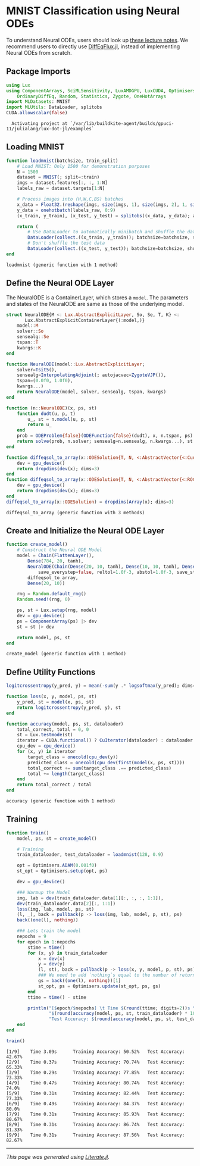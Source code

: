 


<a id='MNIST Classification using Neural ODEs'></a>

# MNIST Classification using Neural ODEs


To understand Neural ODEs, users should look up [these lecture notes](https://book.sciml.ai/notes/11-Differentiable_Programming_and_Neural_Differential_Equations/). We recommend users to directly use [DiffEqFlux.jl](https://docs.sciml.ai/DiffEqFlux/stable/), instead of implementing Neural ODEs from scratch.


<a id='Package Imports'></a>

## Package Imports


```julia
using Lux
using ComponentArrays, SciMLSensitivity, LuxAMDGPU, LuxCUDA, Optimisers,
    OrdinaryDiffEq, Random, Statistics, Zygote, OneHotArrays
import MLDatasets: MNIST
import MLUtils: DataLoader, splitobs
CUDA.allowscalar(false)
```


```
  Activating project at `/var/lib/buildkite-agent/builds/gpuci-11/julialang/lux-dot-jl/examples`
```


<a id='Loading MNIST'></a>

## Loading MNIST


```julia
function loadmnist(batchsize, train_split)
    # Load MNIST: Only 1500 for demonstration purposes
    N = 1500
    dataset = MNIST(; split=:train)
    imgs = dataset.features[:, :, 1:N]
    labels_raw = dataset.targets[1:N]

    # Process images into (H,W,C,BS) batches
    x_data = Float32.(reshape(imgs, size(imgs, 1), size(imgs, 2), 1, size(imgs, 3)))
    y_data = onehotbatch(labels_raw, 0:9)
    (x_train, y_train), (x_test, y_test) = splitobs((x_data, y_data); at=train_split)

    return (
        # Use DataLoader to automatically minibatch and shuffle the data
        DataLoader(collect.((x_train, y_train)); batchsize=batchsize, shuffle=true),
        # Don't shuffle the test data
        DataLoader(collect.((x_test, y_test)); batchsize=batchsize, shuffle=false))
end
```


```
loadmnist (generic function with 1 method)
```


<a id='Define the Neural ODE Layer'></a>

## Define the Neural ODE Layer


The NeuralODE is a ContainerLayer, which stores a `model`. The parameters and states of the NeuralODE are same as those of the underlying model.


```julia
struct NeuralODE{M <: Lux.AbstractExplicitLayer, So, Se, T, K} <:
       Lux.AbstractExplicitContainerLayer{(:model,)}
    model::M
    solver::So
    sensealg::Se
    tspan::T
    kwargs::K
end

function NeuralODE(model::Lux.AbstractExplicitLayer;
    solver=Tsit5(),
    sensealg=InterpolatingAdjoint(; autojacvec=ZygoteVJP()),
    tspan=(0.0f0, 1.0f0),
    kwargs...)
    return NeuralODE(model, solver, sensealg, tspan, kwargs)
end

function (n::NeuralODE)(x, ps, st)
    function dudt(u, p, t)
        u_, st = n.model(u, p, st)
        return u_
    end
    prob = ODEProblem{false}(ODEFunction{false}(dudt), x, n.tspan, ps)
    return solve(prob, n.solver; sensealg=n.sensealg, n.kwargs...), st
end

function diffeqsol_to_array(x::ODESolution{T, N, <:AbstractVector{<:CuArray}}) where {T, N}
    dev = gpu_device()
    return dropdims(dev(x); dims=3)
end
function diffeqsol_to_array(x::ODESolution{T, N, <:AbstractVector{<:ROCArray}}) where {T, N}
    dev = gpu_device()
    return dropdims(dev(x); dims=3)
end
diffeqsol_to_array(x::ODESolution) = dropdims(Array(x); dims=3)
```


```
diffeqsol_to_array (generic function with 3 methods)
```


<a id='Create and Initialize the Neural ODE Layer'></a>

## Create and Initialize the Neural ODE Layer


```julia
function create_model()
    # Construct the Neural ODE Model
    model = Chain(FlattenLayer(),
        Dense(784, 20, tanh),
        NeuralODE(Chain(Dense(20, 10, tanh), Dense(10, 10, tanh), Dense(10, 20, tanh));
            save_everystep=false, reltol=1.0f-3, abstol=1.0f-3, save_start=false),
        diffeqsol_to_array,
        Dense(20, 10))

    rng = Random.default_rng()
    Random.seed!(rng, 0)

    ps, st = Lux.setup(rng, model)
    dev = gpu_device()
    ps = ComponentArray(ps) |> dev
    st = st |> dev

    return model, ps, st
end
```


```
create_model (generic function with 1 method)
```


<a id='Define Utility Functions'></a>

## Define Utility Functions


```julia
logitcrossentropy(y_pred, y) = mean(-sum(y .* logsoftmax(y_pred); dims=1))

function loss(x, y, model, ps, st)
    y_pred, st = model(x, ps, st)
    return logitcrossentropy(y_pred, y), st
end

function accuracy(model, ps, st, dataloader)
    total_correct, total = 0, 0
    st = Lux.testmode(st)
    iterator = CUDA.functional() ? CuIterator(dataloader) : dataloader
    cpu_dev = cpu_device()
    for (x, y) in iterator
        target_class = onecold(cpu_dev(y))
        predicted_class = onecold(cpu_dev(first(model(x, ps, st))))
        total_correct += sum(target_class .== predicted_class)
        total += length(target_class)
    end
    return total_correct / total
end
```


```
accuracy (generic function with 1 method)
```


<a id='Training'></a>

## Training


```julia
function train()
    model, ps, st = create_model()

    # Training
    train_dataloader, test_dataloader = loadmnist(128, 0.9)

    opt = Optimisers.ADAM(0.001f0)
    st_opt = Optimisers.setup(opt, ps)

    dev = gpu_device()

    ### Warmup the Model
    img, lab = dev(train_dataloader.data[1][:, :, :, 1:1]),
    dev(train_dataloader.data[2][:, 1:1])
    loss(img, lab, model, ps, st)
    (l, _), back = pullback(p -> loss(img, lab, model, p, st), ps)
    back((one(l), nothing))

    ### Lets train the model
    nepochs = 9
    for epoch in 1:nepochs
        stime = time()
        for (x, y) in train_dataloader
            x = dev(x)
            y = dev(y)
            (l, st), back = pullback(p -> loss(x, y, model, p, st), ps)
            ### We need to add `nothing`s equal to the number of returned values - 1
            gs = back((one(l), nothing))[1]
            st_opt, ps = Optimisers.update(st_opt, ps, gs)
        end
        ttime = time() - stime

        println("[$epoch/$nepochs] \t Time $(round(ttime; digits=2))s \t Training Accuracy: " *
                "$(round(accuracy(model, ps, st, train_dataloader) * 100; digits=2))% \t " *
                "Test Accuracy: $(round(accuracy(model, ps, st, test_dataloader) * 100; digits=2))%")
    end
end

train()
```


```
[1/9] 	 Time 3.09s 	 Training Accuracy: 50.52% 	 Test Accuracy: 42.67%
[2/9] 	 Time 0.37s 	 Training Accuracy: 70.74% 	 Test Accuracy: 65.33%
[3/9] 	 Time 0.29s 	 Training Accuracy: 77.85% 	 Test Accuracy: 73.33%
[4/9] 	 Time 0.47s 	 Training Accuracy: 80.74% 	 Test Accuracy: 74.0%
[5/9] 	 Time 0.31s 	 Training Accuracy: 82.44% 	 Test Accuracy: 77.33%
[6/9] 	 Time 0.49s 	 Training Accuracy: 84.37% 	 Test Accuracy: 80.0%
[7/9] 	 Time 0.31s 	 Training Accuracy: 85.93% 	 Test Accuracy: 80.67%
[8/9] 	 Time 0.31s 	 Training Accuracy: 86.74% 	 Test Accuracy: 81.33%
[9/9] 	 Time 0.31s 	 Training Accuracy: 87.56% 	 Test Accuracy: 82.67%
```


---


*This page was generated using [Literate.jl](https://github.com/fredrikekre/Literate.jl).*

